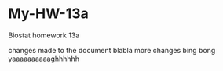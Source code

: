 # My-HW-13a
Biostat homework 13a

changes made to the document blabla
more changes 
bing bong
yaaaaaaaaaaghhhhhh